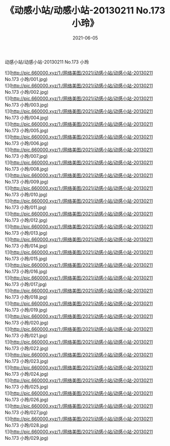 ﻿---
layout: post
title:  《动感小站/动感小站-20130211 No.173 小玲》
date:   2021-06-05
img: http://pic.660000.xyz/1:/网络美图/2021/动感小站/动感小站-20130211 No.173 小玲/000.jpg
categories: [美女, 清纯, 唯美]
---

动感小站/动感小站-20130211 No.173 小玲

 ![](http://pic.660000.xyz/1:/网络美图/2021/动感小站/动感小站-20130211 No.173 小玲/001.jpg) <br>![](http://pic.660000.xyz/1:/网络美图/2021/动感小站/动感小站-20130211 No.173 小玲/002.jpg) <br>![](http://pic.660000.xyz/1:/网络美图/2021/动感小站/动感小站-20130211 No.173 小玲/003.jpg) <br>![](http://pic.660000.xyz/1:/网络美图/2021/动感小站/动感小站-20130211 No.173 小玲/004.jpg) <br>![](http://pic.660000.xyz/1:/网络美图/2021/动感小站/动感小站-20130211 No.173 小玲/005.jpg) <br>![](http://pic.660000.xyz/1:/网络美图/2021/动感小站/动感小站-20130211 No.173 小玲/006.jpg) <br>![](http://pic.660000.xyz/1:/网络美图/2021/动感小站/动感小站-20130211 No.173 小玲/007.jpg) <br>![](http://pic.660000.xyz/1:/网络美图/2021/动感小站/动感小站-20130211 No.173 小玲/008.jpg) <br>![](http://pic.660000.xyz/1:/网络美图/2021/动感小站/动感小站-20130211 No.173 小玲/009.jpg) <br>![](http://pic.660000.xyz/1:/网络美图/2021/动感小站/动感小站-20130211 No.173 小玲/010.jpg) <br>![](http://pic.660000.xyz/1:/网络美图/2021/动感小站/动感小站-20130211 No.173 小玲/011.jpg) <br>![](http://pic.660000.xyz/1:/网络美图/2021/动感小站/动感小站-20130211 No.173 小玲/012.jpg) <br>![](http://pic.660000.xyz/1:/网络美图/2021/动感小站/动感小站-20130211 No.173 小玲/013.jpg) <br>![](http://pic.660000.xyz/1:/网络美图/2021/动感小站/动感小站-20130211 No.173 小玲/014.jpg) <br>![](http://pic.660000.xyz/1:/网络美图/2021/动感小站/动感小站-20130211 No.173 小玲/015.jpg) <br>![](http://pic.660000.xyz/1:/网络美图/2021/动感小站/动感小站-20130211 No.173 小玲/016.jpg) <br>![](http://pic.660000.xyz/1:/网络美图/2021/动感小站/动感小站-20130211 No.173 小玲/017.jpg) <br>![](http://pic.660000.xyz/1:/网络美图/2021/动感小站/动感小站-20130211 No.173 小玲/018.jpg) <br>![](http://pic.660000.xyz/1:/网络美图/2021/动感小站/动感小站-20130211 No.173 小玲/019.jpg) <br>![](http://pic.660000.xyz/1:/网络美图/2021/动感小站/动感小站-20130211 No.173 小玲/020.jpg) <br>![](http://pic.660000.xyz/1:/网络美图/2021/动感小站/动感小站-20130211 No.173 小玲/021.jpg) <br>![](http://pic.660000.xyz/1:/网络美图/2021/动感小站/动感小站-20130211 No.173 小玲/022.jpg) <br>![](http://pic.660000.xyz/1:/网络美图/2021/动感小站/动感小站-20130211 No.173 小玲/023.jpg) <br>![](http://pic.660000.xyz/1:/网络美图/2021/动感小站/动感小站-20130211 No.173 小玲/024.jpg) <br>![](http://pic.660000.xyz/1:/网络美图/2021/动感小站/动感小站-20130211 No.173 小玲/025.jpg) <br>![](http://pic.660000.xyz/1:/网络美图/2021/动感小站/动感小站-20130211 No.173 小玲/026.jpg) <br>![](http://pic.660000.xyz/1:/网络美图/2021/动感小站/动感小站-20130211 No.173 小玲/027.jpg) <br>![](http://pic.660000.xyz/1:/网络美图/2021/动感小站/动感小站-20130211 No.173 小玲/028.jpg) <br>![](http://pic.660000.xyz/1:/网络美图/2021/动感小站/动感小站-20130211 No.173 小玲/029.jpg) <br>